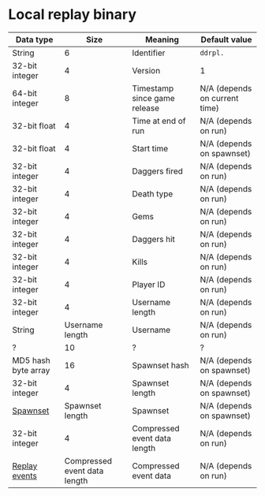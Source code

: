 # Local replay binary

| Data type                         |                         Size | Meaning                      | Default value                 |
|-----------------------------------|------------------------------|------------------------------|-------------------------------|
| String                            |                            6 | Identifier                   | `ddrpl.`                      |
| 32-bit integer                    |                            4 | Version                      | 1                             |
| 64-bit integer                    |                            8 | Timestamp since game release | N/A (depends on current time) |
| 32-bit float                      |                            4 | Time at end of run           | N/A (depends on run)          |
| 32-bit float                      |                            4 | Start time                   | N/A (depends on spawnset)     |
| 32-bit integer                    |                            4 | Daggers fired                | N/A (depends on run)          |
| 32-bit integer                    |                            4 | Death type                   | N/A (depends on run)          |
| 32-bit integer                    |                            4 | Gems                         | N/A (depends on run)          |
| 32-bit integer                    |                            4 | Daggers hit                  | N/A (depends on run)          |
| 32-bit integer                    |                            4 | Kills                        | N/A (depends on run)          |
| 32-bit integer                    |                            4 | Player ID                    | N/A (depends on run)          |
| 32-bit integer                    |                            4 | Username length              | N/A (depends on run)          |
| String                            |              Username length | Username                     | N/A (depends on run)          |
| ?                                 |                           10 | ?                            | ?                             |
| MD5 hash byte array               |                           16 | Spawnset hash                | N/A (depends on spawnset)     |
| 32-bit integer                    |                            4 | Spawnset length              | N/A (depends on spawnset)     |
| [Spawnset](spawnset-binary.md)    |              Spawnset length | Spawnset                     | N/A (depends on spawnset)     |
| 32-bit integer                    |                            4 | Compressed event data length | N/A (depends on run)          |
| [Replay events](replay-events.md) | Compressed event data length | Compressed event data        | N/A (depends on run)          |
